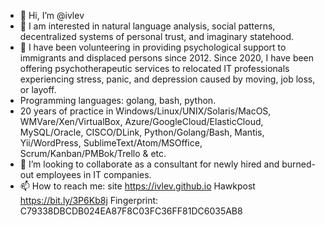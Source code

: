 - 👋 Hi, I’m @ivlev
- 👀 I am interested in natural language analysis, social patterns, decentralized systems of personal trust, and imaginary statehood.
- 🌱 I have been volunteering in providing psychological support to immigrants and displaced persons since 2012. Since 2020, I have been offering psychotherapeutic services to relocated IT professionals experiencing stress, panic, and depression caused by moving, job loss, or layoff. 
- Programming languages: golang, bash, python. 
- 20 years of practice in Windows/Linux/UNIX/Solaris/MacOS, WMVare/Xen/VirtualBox, Azure/GoogleCloud/ElasticCloud, MySQL/Oracle, CISCO/DLink, Python/Golang/Bash, Mantis, Yii/WordPress, SublimeText/Atom/MSOffice, Scrum/Kanban/PMBok/Trello & etc.
- 💞️ I’m looking to collaborate as a consultant for newly hired and burned-out employees in IT companies.
- 📫 How to reach me: site https://ivlev.github.io Hawkpost https://bit.ly/3P6Kb8j Fingerprint: C79338DBCDB024EA87F8C03FC36FF81DC6035AB8

<!---
ivlev/ivlev is a ✨ special ✨ repository because its `README.md` (this file) appears on your GitHub profile.
You can click the Preview link to take a look at your changes.
--->
